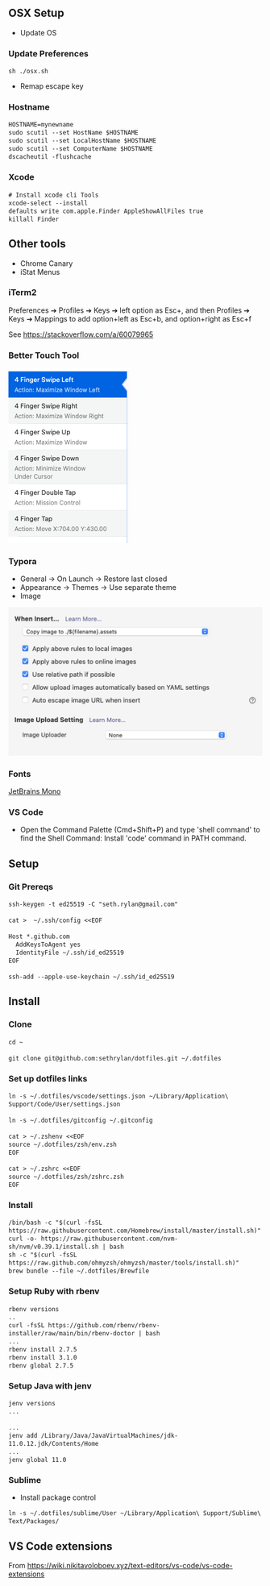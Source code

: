 ## OSX Setup
* Update OS

### Update Preferences
```shell
sh ./osx.sh
```

* Remap escape key

### Hostname

```shell
HOSTNAME=mynewname
sudo scutil --set HostName $HOSTNAME
sudo scutil --set LocalHostName $HOSTNAME
sudo scutil --set ComputerName $HOSTNAME
dscacheutil -flushcache
```

### Xcode

```shell
# Install xcode cli Tools
xcode-select --install
defaults write com.apple.Finder AppleShowAllFiles true
killall Finder
```

## Other tools

* Chrome Canary
* iStat Menus


### iTerm2

Preferences ➔ Profiles ➔ Keys ➔ left option as Esc+, and then Profiles ➔ Keys ➔ Mappings to add option+left as Esc+b, and option+right as Esc+f

See https://stackoverflow.com/a/60079965

### Better Touch Tool

![bettertouchtool](bettertouchtool.png)



### Typora

* General -> On Launch -> Restore last closed
* Appearance -> Themes -> Use separate theme
* Image

![Image](./typora-image.png)


### Fonts
[JetBrains Mono](https://www.jetbrains.com/lp/mono/)

### VS Code

* Open the Command Palette (Cmd+Shift+P) and type 'shell command' to find the Shell Command: Install 'code' command in PATH command.


## Setup

### Git Prereqs

```shell
ssh-keygen -t ed25519 -C "seth.rylan@gmail.com"

cat >  ~/.ssh/config <<EOF

Host *.github.com
  AddKeysToAgent yes
  IdentityFile ~/.ssh/id_ed25519
EOF

ssh-add --apple-use-keychain ~/.ssh/id_ed25519
```


## Install

### Clone

```shell
cd ~

git clone git@github.com:sethrylan/dotfiles.git ~/.dotfiles
```

### Set up dotfiles links

```shell
ln -s ~/.dotfiles/vscode/settings.json ~/Library/Application\ Support/Code/User/settings.json

ln -s ~/.dotfiles/gitconfig ~/.gitconfig

cat > ~/.zshenv <<EOF
source ~/.dotfiles/zsh/env.zsh
EOF

cat > ~/.zshrc <<EOF
source ~/.dotfiles/zsh/zshrc.zsh
EOF
```

### Install
```shell
/bin/bash -c "$(curl -fsSL https://raw.githubusercontent.com/Homebrew/install/master/install.sh)"
curl -o- https://raw.githubusercontent.com/nvm-sh/nvm/v0.39.1/install.sh | bash
sh -c "$(curl -fsSL https://raw.github.com/ohmyzsh/ohmyzsh/master/tools/install.sh)"
brew bundle --file ~/.dotfiles/Brewfile
```


### Setup Ruby with rbenv

```shell
rbenv versions
..
curl -fsSL https://github.com/rbenv/rbenv-installer/raw/main/bin/rbenv-doctor | bash
...
rbenv install 2.7.5
rbenv install 3.1.0
rbenv global 2.7.5
```

### Setup Java with jenv

```shell
jenv versions
...

...
jenv add /Library/Java/JavaVirtualMachines/jdk-11.0.12.jdk/Contents/Home
...
jenv global 11.0
```


### Sublime
* Install package control

```shell
ln -s ~/.dotfiles/sublime/User ~/Library/Application\ Support/Sublime\ Text/Packages/
```

## VS Code extensions

From https://wiki.nikitavoloboev.xyz/text-editors/vs-code/vs-code-extensions





